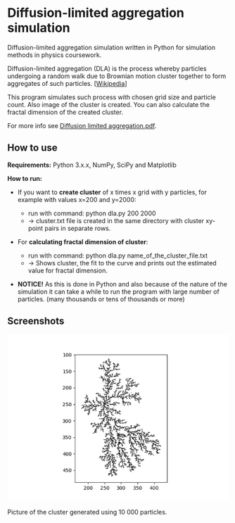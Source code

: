 # Diffusion-limited aggregation simulation

Diffusion-limited aggregation simulation written in Python for simulation methods in physics coursework.

Diffusion-limited aggregation (DLA) is the process whereby particles undergoing a random walk due to Brownian motion cluster together to form aggregates of such particles. [[Wikipedia](https://en.wikipedia.org/wiki/Diffusion-limited_aggregation)]

This program simulates such process with chosen grid size and particle count. Also image of the cluster is created. You can also calculate the fractal dimension of the created cluster.

For more info see [Diffusion limited aggregation.pdf](https://github.com/pitkanenlauri/dla/blob/main/Diffusion%20limited%20aggregation.pdf).

## How to use

**Requirements:** Python 3.x.x, NumPy, SciPy and Matplotlib

**How to run:**
- If you want to **create cluster** of x times x grid with y particles, for example with values x=200 and y=2000: 
  - run with command: python dla.py 200 2000
  - -> cluster.txt file is created in the same directory with cluster xy-point pairs in separate rows.
- For **calculating fractal dimension of cluster**:
  - run with command: python dla.py name_of_the_cluster_file.txt
  - -> Shows cluster, the fit to the curve and prints out the estimated value for fractal dimension.

- **NOTICE!** As this is done in Python and also because of the nature of the simulation it can take a while to run the program with large number of particles. (many thousands or tens of thousands or more)

## Screenshots

![Screenshot of the cluster.](/dla_screenshot_cluster10k.png)

Picture of the cluster generated using 10 000 particles.
